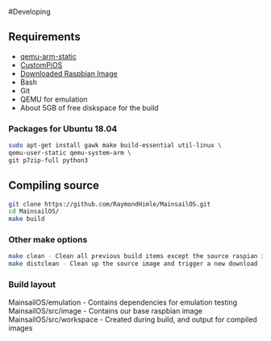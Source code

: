 #Developing

## Requirements
- [qemu-arm-static](http://packages.debian.org/sid/qemu-user-static)
- [CustomPiOS](https://github.com/guysoft/CustomPiOS)
- [Downloaded Raspbian Image](http://www.raspbian.org/)
- Bash
- Git
- QEMU for emulation
- About 5GB of free diskspace for the build

### Packages for Ubuntu 18.04
```bash
sudo apt-get install gawk make build-essential util-linux \
qemu-user-static qemu-system-arm \
git p7zip-full python3
```

## Compiling source
```bash
git clone https://github.com/RaymondHimle/MainsailOS.git
cd MainsailOS/
make build
```

### Other make options
```bash
make clean - Clean all previous build items except the source raspian image
make distclean - Clean up the source image and trigger a new download
```

### Build layout
MainsailOS/emulation - Contains dependencies for emulation testing
MainsailOS/src/image - Contains our base raspbian image
MainsailOS/src/workspace - Created during build, and output for compiled images

